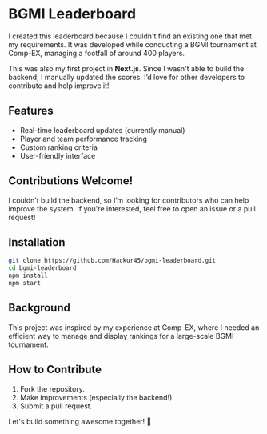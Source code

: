 # BGMI Leaderboard

I created this leaderboard because I couldn't find an existing one that met my requirements. It was developed while conducting a BGMI tournament at Comp-EX, managing a footfall of around 400 players.

This was also my first project in **Next.js**. Since I wasn't able to build the backend, I manually updated the scores. I’d love for other developers to contribute and help improve it!

## Features
- Real-time leaderboard updates (currently manual)
- Player and team performance tracking
- Custom ranking criteria
- User-friendly interface

## Contributions Welcome!  
I couldn’t build the backend, so I’m looking for contributors who can help improve the system. If you're interested, feel free to open an issue or a pull request!

## Installation
```sh
git clone https://github.com/Hackur45/bgmi-leaderboard.git
cd bgmi-leaderboard
npm install
npm start
```

## Background
This project was inspired by my experience at Comp-EX, where I needed an efficient way to manage and display rankings for a large-scale BGMI tournament.

## How to Contribute
1. Fork the repository.
2. Make improvements (especially the backend!).
3. Submit a pull request.

Let's build something awesome together! 🚀
